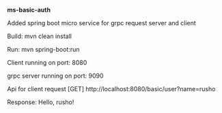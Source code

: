 **ms-basic-auth**

Added spring boot micro service for grpc request server and client

Build: mvn clean install

Run: mvn spring-boot:run 


Client running on port: 8080

grpc server running on port: 9090

Api for client request
[GET] http://localhost:8080/basic/user?name=rusho


Response:
Hello, rusho!
